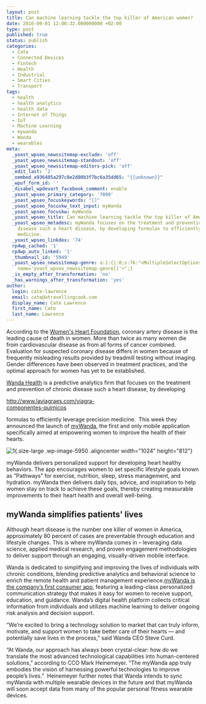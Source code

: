 ```yaml
---
layout: post
title: Can machine learning tackle the top killer of American women?
date: 2016-09-01 12:00:32.000000000 +02:00
type: post
published: true
status: publish
categories:
  - Cate
  - Connected Devices
  - Fintech
  - Health
  - Industrial
  - Smart Cities
  - Transport
tags:
  - health
  - health analytics
  - health data
  - Internet of Things
  - IoT
  - Machine Learning
  - mywanda
  - Wanda
  - wearables
meta:
  _yoast_wpseo_newssitemap-exclude: 'off'
  _yoast_wpseo_newssitemap-standout: 'off'
  _yoast_wpseo_newssitemap-editors-pick: 'off'
  _edit_last: '2'
  _oembed_a936405a297c8e2d80b3f7bc6a35dd65: "{{unknown}}"
  _wpuf_form_id: ''
  _disabel_wpdevart_facebook_comment: enable
  _yoast_wpseo_primary_category: '7090'
  _yoast_wpseo_focuskeywords: "[]"
  _yoast_wpseo_focuskw_text_input: myWanda
  _yoast_wpseo_focuskw: myWanda
  _yoast_wpseo_title: Can machine learning tackle the top killer of American women?
  _yoast_wpseo_metadesc: myWanda focuses on the treatment and prevention of chronic
    disease such a heart disease, by developing formulas to efficiently leverage precision
    medicine.
  _yoast_wpseo_linkdex: '74'
  rp4wp_cached: '1'
  rp4wp_auto_linked: '1'
  _thumbnail_id: '5949'
  _yoast_wpseo_newssitemap-genre: a:1:{i:0;s:76:"<MultipleSelectOptions {} for select
    name='yoast_wpseo_newssitemap-genre[]'>";}
  _is_empty_after_transformation: 'no'
  _has_warnings_after_transformation: 'yes'
author:
  login: cate-lawrence
  email: cate@atravellingcook.com
  display_name: Cate Lawrence
  first_name: Cate
  last_name: Lawrence
---
```

According to the [Women's Heart
Foundation](http://www.womensheart.org/content/HeartDisease/gender_differences.asp), coronary
artery disease is the leading cause of death in women. More than twice
as many women die from cardiovascular disease as from all forms of
cancer combined. Evaluation for suspected coronary disease differs in
women because of frequently misleading results provided by treadmill
testing without imaging. Gender differences have been observed in
treatment practices, and the optimal approach for women has yet to be
established.

[Wanda Health](http://yourwanda.com/) is a predictive analytics firm
that focuses on the treatment and prevention of chronic disease such a
heart disease, by developing

<div id="kRy9OcUIp" style="width: 311px">

<http://www.laviagraes.com/viagra-componentes-quimicos>

</div>

formulas to efficiently leverage precision medicine.  This week they
announced the launch of
[myWanda](https://itunes.apple.com/us/app/mywanda/id1125216315?ls=1&mt=8),
the first and only mobile application specifically aimed at empowering
women to improve the health of their hearts.

![1](rw-import/1-1024x812.png){.size-large
.wp-image-5950 .aligncenter width="1024" height="812"}

myWanda delivers personalized support for developing heart healthy
behaviors. The app encourages women to set specific lifestyle goals
known as “Pathways” for exercise, nutrition, sleep, stress management,
and hydration. myWanda then delivers daily tips, advice, and inspiration
to help women stay on track to achieve these goals, thereby creating
measurable improvements to their heart health and overall well-being.

myWanda simplifies patients' lives
----------------------------------

Although heart disease is the number one killer of women in America,
approximately 80 percent of cases are preventable through education and
lifestyle changes. This is where myWanda comes in – leveraging data
science, applied medical research, and proven engagement methodologies
to deliver support through an engaging, visually-driven mobile
interface.

Wanda is dedicated to simplifying and improving the lives of individuals
with chronic conditions, blending predictive analytics and behavioral
science to enrich the remote health and patient management
experience.[myWanda is the company’s first consumer
app](https://itunes.apple.com/us/app/mywanda/id1125216315?ls=1&mt=8),
featuring a leading-class personalized communication strategy that makes
it easy for women to receive support, education, and guidance. Wanda’s
digital health platform collects critical information from individuals
and utilizes machine learning to deliver ongoing risk analysis and
decision support.

“We’re excited to bring a technology solution to market that can truly
inform, motivate, and support women to take better care of their hearts
— and potentially save lives in the process,” said Wanda CEO Steve Curd.

“At Wanda, our approach has always been crystal-clear: how do we
translate the most advanced technological capabilities into
human-centered solutions,” according to CCO Mark Heinemeyer. “The
myWanda app truly embodies the vision of harnessing powerful
technologies to improve people’s lives.”  Heinemeyer further notes that
Wanda intends to sync myWanda with multiple wearable devices in the
future and that myWanda will soon accept data from many of the popular
personal fitness wearable devices.
